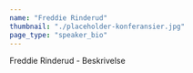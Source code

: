 ```yaml
---
name: "Freddie Rinderud"
thumbnail: "./placeholder-konferansier.jpg"
page_type: "speaker_bio"
---
```


Freddie Rinderud - Beskrivelse